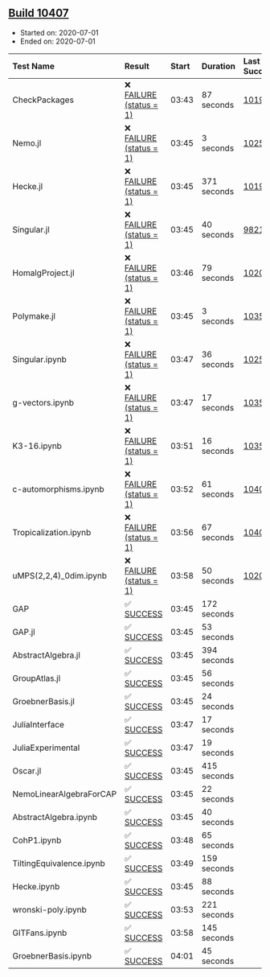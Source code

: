 ## [Build 10407](https://oscarci.mathematik.uni-kl.de/job/oscar/10407/)

* Started on: 2020-07-01
* Ended on: 2020-07-01

| Test Name    | Result | Start | Duration | Last Success | First Failure |
|:-------------|:-------|:------|:---------|:-------------|:--------------|
| CheckPackages | ❌ [FAILURE (status = 1)](https://oscarci.mathematik.uni-kl.de/job/oscar/10407/artifact/logs/build-10407/CheckPackages.log) | 03:43 | 87 seconds | [10197](https://oscarci.mathematik.uni-kl.de/job/oscar/10197/) | [10198](https://oscarci.mathematik.uni-kl.de/job/oscar/10198/) |
| Nemo.jl | ❌ [FAILURE (status = 1)](https://oscarci.mathematik.uni-kl.de/job/oscar/10407/artifact/logs/build-10407/Nemo.jl.log) | 03:45 | 3 seconds | [10252](https://oscarci.mathematik.uni-kl.de/job/oscar/10252/) | [10253](https://oscarci.mathematik.uni-kl.de/job/oscar/10253/) |
| Hecke.jl | ❌ [FAILURE (status = 1)](https://oscarci.mathematik.uni-kl.de/job/oscar/10407/artifact/logs/build-10407/Hecke.jl.log) | 03:45 | 371 seconds | [10197](https://oscarci.mathematik.uni-kl.de/job/oscar/10197/) | [10198](https://oscarci.mathematik.uni-kl.de/job/oscar/10198/) |
| Singular.jl | ❌ [FAILURE (status = 1)](https://oscarci.mathematik.uni-kl.de/job/oscar/10407/artifact/logs/build-10407/Singular.jl.log) | 03:45 | 40 seconds | [9821](https://oscarci.mathematik.uni-kl.de/job/oscar/9821/) | [9822](https://oscarci.mathematik.uni-kl.de/job/oscar/9822/) |
| HomalgProject.jl | ❌ [FAILURE (status = 1)](https://oscarci.mathematik.uni-kl.de/job/oscar/10407/artifact/logs/build-10407/HomalgProject.jl.log) | 03:46 | 79 seconds | [10209](https://oscarci.mathematik.uni-kl.de/job/oscar/10209/) | [10210](https://oscarci.mathematik.uni-kl.de/job/oscar/10210/) |
| Polymake.jl | ❌ [FAILURE (status = 1)](https://oscarci.mathematik.uni-kl.de/job/oscar/10407/artifact/logs/build-10407/Polymake.jl.log) | 03:45 | 3 seconds | [10356](https://oscarci.mathematik.uni-kl.de/job/oscar/10356/) | [10357](https://oscarci.mathematik.uni-kl.de/job/oscar/10357/) |
| Singular.ipynb | ❌ [FAILURE (status = 1)](https://oscarci.mathematik.uni-kl.de/job/oscar/10407/artifact/logs/build-10407/Singular.ipynb.log) | 03:47 | 36 seconds | [10252](https://oscarci.mathematik.uni-kl.de/job/oscar/10252/) | [10253](https://oscarci.mathematik.uni-kl.de/job/oscar/10253/) |
| g-vectors.ipynb | ❌ [FAILURE (status = 1)](https://oscarci.mathematik.uni-kl.de/job/oscar/10407/artifact/logs/build-10407/g-vectors.ipynb.log) | 03:47 | 17 seconds | [10356](https://oscarci.mathematik.uni-kl.de/job/oscar/10356/) | [10357](https://oscarci.mathematik.uni-kl.de/job/oscar/10357/) |
| K3-16.ipynb | ❌ [FAILURE (status = 1)](https://oscarci.mathematik.uni-kl.de/job/oscar/10407/artifact/logs/build-10407/K3-16.ipynb.log) | 03:51 | 16 seconds | [10356](https://oscarci.mathematik.uni-kl.de/job/oscar/10356/) | [10357](https://oscarci.mathematik.uni-kl.de/job/oscar/10357/) |
| c-automorphisms.ipynb | ❌ [FAILURE (status = 1)](https://oscarci.mathematik.uni-kl.de/job/oscar/10407/artifact/logs/build-10407/c-automorphisms.ipynb.log) | 03:52 | 61 seconds | [10404](https://oscarci.mathematik.uni-kl.de/job/oscar/10404/) | [10405](https://oscarci.mathematik.uni-kl.de/job/oscar/10405/) |
| Tropicalization.ipynb | ❌ [FAILURE (status = 1)](https://oscarci.mathematik.uni-kl.de/job/oscar/10407/artifact/logs/build-10407/Tropicalization.ipynb.log) | 03:56 | 67 seconds | [10405](https://oscarci.mathematik.uni-kl.de/job/oscar/10405/) | [10406](https://oscarci.mathematik.uni-kl.de/job/oscar/10406/) |
| uMPS(2,2,4)_0dim.ipynb | ❌ [FAILURE (status = 1)](https://oscarci.mathematik.uni-kl.de/job/oscar/10407/artifact/logs/build-10407/uMPS-2-2-4-_0dim.ipynb.log) | 03:58 | 50 seconds | [10209](https://oscarci.mathematik.uni-kl.de/job/oscar/10209/) | [10210](https://oscarci.mathematik.uni-kl.de/job/oscar/10210/) |
| GAP | ✅ [SUCCESS](https://oscarci.mathematik.uni-kl.de/job/oscar/10407/artifact/logs/build-10407/GAP.log) | 03:45 | 172 seconds |  |  |
| GAP.jl | ✅ [SUCCESS](https://oscarci.mathematik.uni-kl.de/job/oscar/10407/artifact/logs/build-10407/GAP.jl.log) | 03:45 | 53 seconds |  |  |
| AbstractAlgebra.jl | ✅ [SUCCESS](https://oscarci.mathematik.uni-kl.de/job/oscar/10407/artifact/logs/build-10407/AbstractAlgebra.jl.log) | 03:45 | 394 seconds |  |  |
| GroupAtlas.jl | ✅ [SUCCESS](https://oscarci.mathematik.uni-kl.de/job/oscar/10407/artifact/logs/build-10407/GroupAtlas.jl.log) | 03:45 | 56 seconds |  |  |
| GroebnerBasis.jl | ✅ [SUCCESS](https://oscarci.mathematik.uni-kl.de/job/oscar/10407/artifact/logs/build-10407/GroebnerBasis.jl.log) | 03:45 | 24 seconds |  |  |
| JuliaInterface | ✅ [SUCCESS](https://oscarci.mathematik.uni-kl.de/job/oscar/10407/artifact/logs/build-10407/JuliaInterface.log) | 03:47 | 17 seconds |  |  |
| JuliaExperimental | ✅ [SUCCESS](https://oscarci.mathematik.uni-kl.de/job/oscar/10407/artifact/logs/build-10407/JuliaExperimental.log) | 03:47 | 19 seconds |  |  |
| Oscar.jl | ✅ [SUCCESS](https://oscarci.mathematik.uni-kl.de/job/oscar/10407/artifact/logs/build-10407/Oscar.jl.log) | 03:45 | 415 seconds |  |  |
| NemoLinearAlgebraForCAP | ✅ [SUCCESS](https://oscarci.mathematik.uni-kl.de/job/oscar/10407/artifact/logs/build-10407/NemoLinearAlgebraForCAP.log) | 03:45 | 22 seconds |  |  |
| AbstractAlgebra.ipynb | ✅ [SUCCESS](https://oscarci.mathematik.uni-kl.de/job/oscar/10407/artifact/logs/build-10407/AbstractAlgebra.ipynb.log) | 03:45 | 40 seconds |  |  |
| CohP1.ipynb | ✅ [SUCCESS](https://oscarci.mathematik.uni-kl.de/job/oscar/10407/artifact/logs/build-10407/CohP1.ipynb.log) | 03:48 | 65 seconds |  |  |
| TiltingEquivalence.ipynb | ✅ [SUCCESS](https://oscarci.mathematik.uni-kl.de/job/oscar/10407/artifact/logs/build-10407/TiltingEquivalence.ipynb.log) | 03:49 | 159 seconds |  |  |
| Hecke.ipynb | ✅ [SUCCESS](https://oscarci.mathematik.uni-kl.de/job/oscar/10407/artifact/logs/build-10407/Hecke.ipynb.log) | 03:45 | 88 seconds |  |  |
| wronski-poly.ipynb | ✅ [SUCCESS](https://oscarci.mathematik.uni-kl.de/job/oscar/10407/artifact/logs/build-10407/wronski-poly.ipynb.log) | 03:53 | 221 seconds |  |  |
| GITFans.ipynb | ✅ [SUCCESS](https://oscarci.mathematik.uni-kl.de/job/oscar/10407/artifact/logs/build-10407/GITFans.ipynb.log) | 03:58 | 145 seconds |  |  |
| GroebnerBasis.ipynb | ✅ [SUCCESS](https://oscarci.mathematik.uni-kl.de/job/oscar/10407/artifact/logs/build-10407/GroebnerBasis.ipynb.log) | 04:01 | 45 seconds |  |  |
